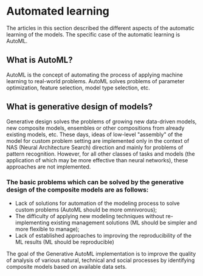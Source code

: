 # Automated learning

The articles in this section described the different aspects of the automatic learning of the models. The specific case of the automatic learning is AutoML.

## What is AutoML?
AutoML is the concept of automating the process of applying machine learning to real-world problems. AutoML solves problems of parameter optimization, feature selection, model type selection, etc.

## What is generative design of models?
Generative design solves the problems of growing new data-driven models, new composite models, ensembles or other compositions from already existing models, etc. These days, ideas of low-level "assembly" of the model for custom problem setting are implemented only in the context of NAS (Neural Architecture Search) direction and mainly for problems of pattern recognition. However, for all other classes of tasks and models (the application of which may be more effective than neural networks), these approaches are not implemented.

### The basic problems which can be solved by the generative design of the composite models are as follows:
* Lack of solutions for automation of the modeling process to solve custom problems (AutoML should be more omnivorous);
* The difficulty of applying new modeling techniques without re-implementing existing management solutions (ML should be simpler and more flexible to manage);
* Lack of established approaches to improving the reproducibility of the ML results (ML should be reproducible)
 
The goal of the Generative AutoML implementation is to improve the quality of analysis of various natural, technical and social processes by identifying composite models based on available data sets.
